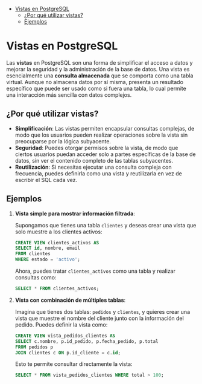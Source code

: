 - [Vistas en PostgreSQL](#vistas-en-postgresql)
  - [¿Por qué utilizar vistas?](#por-qué-utilizar-vistas)
  - [Ejemplos](#ejemplos)

# Vistas en PostgreSQL

Las **vistas** en PostgreSQL son una forma de simplificar el acceso a datos y mejorar la seguridad y la administración de la base de datos. Una vista es esencialmente una **consulta almacenada** que se comporta como una tabla virtual. Aunque no almacena datos por sí misma, presenta un resultado específico que puede ser usado como si fuera una tabla, lo cual permite una interacción más sencilla con datos complejos.

## ¿Por qué utilizar vistas?

- **Simplificación**: Las vistas permiten encapsular consultas complejas, de modo que los usuarios pueden realizar operaciones sobre la vista sin preocuparse por la lógica subyacente.
- **Seguridad**: Puedes otorgar permisos sobre la vista, de modo que ciertos usuarios puedan acceder solo a partes específicas de la base de datos, sin ver el contenido completo de las tablas subyacentes.
- **Reutilización**: Si necesitas ejecutar una consulta compleja con frecuencia, puedes definirla como una vista y reutilizarla en vez de escribir el SQL cada vez.

## Ejemplos

1. **Vista simple para mostrar información filtrada**:

   Supongamos que tienes una tabla `clientes` y deseas crear una vista que solo muestre a los clientes activos:

   ```sql
   CREATE VIEW clientes_activos AS
   SELECT id, nombre, email
   FROM clientes
   WHERE estado = 'activo';
   ```

   Ahora, puedes tratar `clientes_activos` como una tabla y realizar consultas como:

   ```sql
   SELECT * FROM clientes_activos;
   ```

2. **Vista con combinación de múltiples tablas**:

   Imagina que tienes dos tablas: `pedidos` y `clientes`, y quieres crear una vista que muestre el nombre del cliente junto con la información del pedido. Puedes definir la vista como:

   ```sql
   CREATE VIEW vista_pedidos_clientes AS
   SELECT c.nombre, p.id_pedido, p.fecha_pedido, p.total
   FROM pedidos p
   JOIN clientes c ON p.id_cliente = c.id;
   ```

   Esto te permite consultar directamente la vista:

   ```sql
   SELECT * FROM vista_pedidos_clientes WHERE total > 100;
   ```